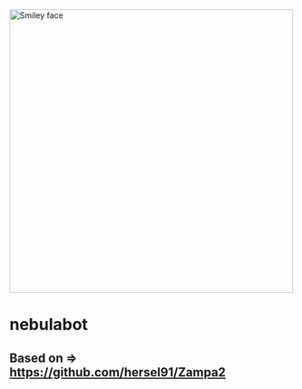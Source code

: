 <img src="https://i.imgur.com/Qsdgosd.jpg" alt="Smiley face" height="500" width="500">

# nebulabot

## Based on => https://github.com/hersel91/Zampa2
